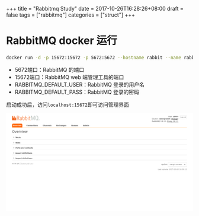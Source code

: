 +++
title = "Rabbitmq Study"
date = 2017-10-26T16:28:26+08:00
draft = false
tags = ["rabbitmq"]
categories = ["struct"]
+++

# RabbitMQ docker 运行

```bash
docker run -d -p 15672:15672 -p 5672:5672 --hostname rabbit --name rabbit -e RABBITMQ_DEFAULT_USER=admin -e RABBITMQ_DEFAULT_PASS=admin rabbitmq:3-management
```

<!--more-->

- 5672端口：RabbitMQ 的端口
- 15672端口：RabbitMQ web 端管理工具的端口
- RABBITMQ_DEFAULT_USER：RabbitMQ 登录的用户名
- RABBITMQ_DEFAULT_PASS：RabbitMQ 登录的密码

启动成功后，访问`localhost:15672`即可访问管理界面

![RabbitMQ 管理界面](/struct/images/rabbitmq_study_img1.png)

